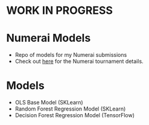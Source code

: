 # WORK IN PROGRESS

# Numerai Models
* Repo of models for my Numerai submissions
* Check out [here](https://numer.ai/tournament) for the Numerai tournament details.

# Models
* OLS Base Model (SKLearn)
* Random Forest Regression Model (SKLearn)
* Decision Forest Regression Model (TensorFlow)
